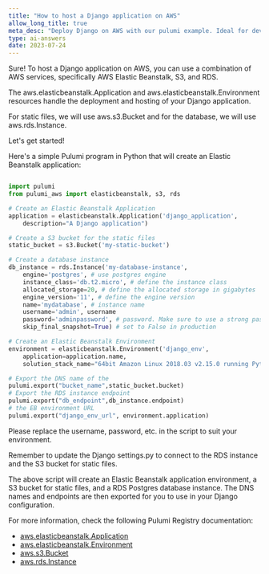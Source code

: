 ```yaml
---
title: "How to host a Django application on AWS"
allow_long_title: true
meta_desc: "Deploy Django on AWS with our pulumi example. Ideal for developers and DevOps, improve scalability and performance of Python web apps."
type: ai-answers
date: 2023-07-24
---
```


Sure! To host a Django application on AWS, you can use a combination of AWS services, specifically AWS Elastic Beanstalk, S3, and RDS.

The aws.elasticbeanstalk.Application and aws.elasticbeanstalk.Environment resources handle the deployment and hosting of your Django application.

For static files, we will use aws.s3.Bucket and for the database, we will use aws.rds.Instance.

Let's get started!

Here's a simple Pulumi program in Python that will create an Elastic Beanstalk application:

```python

import pulumi
from pulumi_aws import elasticbeanstalk, s3, rds

# Create an Elastic Beanstalk Application
application = elasticbeanstalk.Application('django_application',
    description="A Django application")

# Create a S3 bucket for the static files
static_bucket = s3.Bucket('my-static-bucket')

# Create a database instance
db_instance = rds.Instance('my-database-instance',
    engine='postgres', # use postgres engine 
    instance_class='db.t2.micro', # define the instance class
    allocated_storage=20, # define the allocated storage in gigabytes
    engine_version='11', # define the engine version
    name='mydatabase', # instance name
    username='admin', username
    password='adminpassword', # password. Make sure to use a strong password in production.
    skip_final_snapshot=True) # set to False in production

# Create an Elastic Beanstalk Environment
environment = elasticbeanstalk.Environment('django_env',
    application=application.name,
    solution_stack_name="64bit Amazon Linux 2018.03 v2.15.0 running Python 3.6")

# Export the DNS name of the
pulumi.export("bucket_name",static_bucket.bucket)
# Export the RDS instance endpoint
pulumi.export("db_endpoint",db_instance.endpoint)
# the EB environment URL
pulumi.export("django_env_url", environment.application)
```

Please replace the username, password, etc. in the script to suit your environment.

Remember to update the Django settings.py to connect to the RDS instance and the S3 bucket for static files.

The above script will create an Elastic Beanstalk application environment, a S3 bucket for static files, and a RDS Postgres database instance. The DNS names and endpoints are then exported for you to use in your Django configuration.

For more information, check the following Pulumi Registry documentation:

* [aws.elasticbeanstalk.Application](https://www.pulumi.com/registry/packages/aws/api-docs/elasticbeanstalk/application/)
* [aws.elasticbeanstalk.Environment](https://www.pulumi.com/registry/packages/aws/api-docs/elasticbeanstalk/environment/)
* [aws.s3.Bucket](https://www.pulumi.com/registry/packages/aws/api-docs/s3/bucket/)
* [aws.rds.Instance](https://www.pulumi.com/registry/packages/aws/api-docs/rds/instance/)